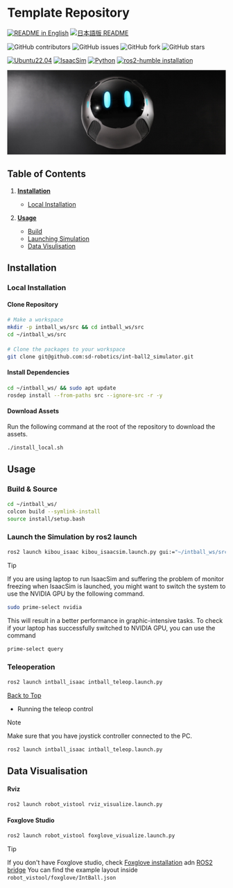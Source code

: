 # Template Repository

[![README in English](https://img.shields.io/badge/English-d9d9d9)](./README.md)
[![日本語版 README](https://img.shields.io/badge/日本語-d9d9d9)](./README_JA.md)

![GitHub contributors](https://img.shields.io/github/contributors/sd-robotics/int-ball2_simulator)
![GitHub issues](https://img.shields.io/github/issues/sd-robotics/int-ball2_simulator)
![GitHub fork](https://img.shields.io/github/forks/sd-robotics/int-ball2_simulator)
![GitHub stars](https://img.shields.io/github/stars/sd-robotics/int-ball2_simulator)

[![Ubuntu22.04](https://img.shields.io/badge/Ubuntu-22.04-orange.svg)](https://ubuntu.com/tutorials/install-ubuntu-desktop#1-overview)
[![IsaacSim](https://img.shields.io/badge/IsaacSim-4.2.0-green.svg)](https://docs.omniverse.nvidia.com/isaacsim/latest/overview.html)
[![Python](https://img.shields.io/badge/python-3.10-blue.svg)](https://docs.python.org/3/whatsnew/3.10.html)
[![ros2-humble installation](https://img.shields.io/badge/ROS2-Humble-blue.svg)](https://docs.ros.org/en/humble/Installation/Alternatives/Ubuntu-Development-Setup.html)

![SD Robot](img/sd_robot.jpg)


## Table of Contents
1. [**Installation**](#installation)
    * [Local Installation](#local-installation)

2. [**Usage**](#usage)
    * [Build](#build--source)
    * [Launching Simulation](#launch-the-simulation-by-ros2-launch)
    * [Data Visulisation](#data-visualisation)



<!-- #### 参考
- [GitHub Flavored Markdown Spec](https://github.github.com/gfm/#introduction)
- [Markdown記法 チートシート](https://qiita.com/Qiita/items/c686397e4a0f4f11683d) -->


## Installation
### Local Installation
#### Clone Repository
```bash
# Make a workspace
mkdir -p intball_ws/src && cd intball_ws/src
cd ~/intball_ws/src

# Clone the packages to your workspace
git clone git@github.com:sd-robotics/int-ball2_simulator.git
```

#### Install Dependencies
```bash
cd ~/intball_ws/ && sudo apt update
rosdep install --from-paths src --ignore-src -r -y
```

#### Download Assets
Run the following command at the root of the repository to download the assets.
```bash
./install_local.sh
```

## Usage

### Build & Source

```bash
cd ~/intball_ws/
colcon build --symlink-install
source install/setup.bash
```

### Launch the Simulation by ros2 launch

```bash
ros2 launch kibou_isaac kibou_isaacsim.launch.py gui:="~/intball_ws/src/assets/KIBOU.usd"
```

> [!TIP]
> If you are using laptop to run IsaacSim and suffering the problem of monitor freezing when IsaacSim is launched, you might want to switch the system to use the NVIDIA GPU by the following command.
>
> ```bash
> sudo prime-select nvidia
> ```
>
> This will result in a better performance in graphic-intensive tasks. To check if your laptop has successfully switched to NVIDIA GPU, you can use the command
>
> ```bash
> prime-select query
> ```

### Teleoperation
```bash
ros2 launch intball_isaac intball_teleop.launch.py 
```

[Back to Top](#template-repository)

* Running the teleop control
> [!NOTE]
> Make sure that you have joystick controller connected to the PC.
```bash
ros2 launch intball_isaac intball_teleop.launch.py 
```

## Data Visualisation
#### Rviz
```bash
ros2 launch robot_vistool rviz_visualize.launch.py 
```

#### Foxglove Studio
```bash
ros2 launch robot_vistool foxglove_visualize.launch.py 
```
> [!TIP]
> If you don't have Foxglove studio, check [Foxglove installation](https://docs.foxglove.dev/docs/foxglove-agent/installation) adn [ROS2 bridge](https://docs.foxglove.dev/docs/connecting-to-data/frameworks/ros2)
> You can find the example layout inside `robot_vistool/foxglove/IntBall.json`
